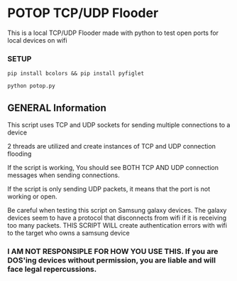 # POTOP TCP/UDP Flooder

This is a local TCP/UDP Flooder made with python to test open ports for local devices on wifi

### SETUP
```
pip install bcolors && pip install pyfiglet 

python potop.py
```
## GENERAL Information 

This script uses TCP and UDP sockets for sending multiple connections to a device

2 threads are utilized and create instances of TCP and UDP connection flooding

If the script is working, You should see BOTH TCP AND UDP connection messages when sending connections.

If the script is only sending UDP packets, it means that the port is not working or open. 

Be careful when testing this script on Samsung galaxy devices. The galaxy devices seem to have a protocol that disconnects from wifi if it is receiving too many packets. THIS SCRIPT WILL create authentication errors with wifi to the target who owns a samsung device

### I AM NOT RESPONSIPLE FOR HOW YOU USE THIS. If you are DOS'ing devices without permission, you are liable and will face legal repercussions.  
